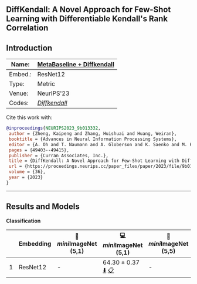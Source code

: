 ## DiffKendall: A Novel Approach for Few-Shot Learning with Differentiable Kendall's Rank Correlation

## Introduction
| Name:   | [MetaBaseline + Diffkendall]( https://arxiv.org/abs/2307.15317) |
| ------- | ------------------------------------------------------------ |
| Embed.: | ResNet12                                                     |
| Type:   | Metric                                                       |
| Venue:  | NeurIPS'23                                                   |
| Codes:  | [*Diffkendall*](https://github.com/kaipengm2/DiffKendall)    |

Cite this work with:
```bibtex
@inproceedings{NEURIPS2023_9b013332,
 author = {Zheng, Kaipeng and Zhang, Huishuai and Huang, Weiran},
 booktitle = {Advances in Neural Information Processing Systems},
 editor = {A. Oh and T. Naumann and A. Globerson and K. Saenko and M. Hardt and S. Levine},
 pages = {49403--49415},
 publisher = {Curran Associates, Inc.},
 title = {DiffKendall: A Novel Approach for Few-Shot Learning with Differentiable Kendall\textquotesingle s Rank Correlation},
 url = {https://proceedings.neurips.cc/paper_files/paper/2023/file/9b01333262789ea3a65a5fab4c22feae-Paper-Conference.pdf},
 volume = {36},
 year = {2023}
}
```
---
## Results and Models

**Classification**

|   | Embedding | :book: *mini*ImageNet (5,1) | :computer: *mini*ImageNet (5,1) | :book:*mini*ImageNet (5,5) | :computer: *mini*ImageNet (5,5) | :computer:Pretrain Model |
|---|-----------|--------------------|--------------------|--------------------|--------------------|---|
| 1 | ResNet12| - | 64.30 ± 0.37 [:arrow_down:](https://drive.google.com/drive/folders/1hP8nFCcIHJN_2jil6BHczDXvCxMtPE1F?usp=sharing) [:clipboard:](./MetaBaselineKendall-miniImageNet--ravi-resnet12-5-1.yaml) | - | 80.49 ± 0.25 [:arrow_down:](https://drive.google.com/drive/folders/19IY3wQicsx1jvZ4trxU0oOYH3LckMGM7?usp=sharing) [:clipboard:](./MetaBaselineKendall-miniImageNet--ravi-resnet12-5-5.yaml) |[:arrow_down:](https://drive.google.com/drive/folders/1UmNqCq12TFPJxnndu_pSJyHLMP5a78mC?usp=sharing) [:clipboard:](./MetabaselineKendallPretrain-miniImageNet--ravi-resnet12-5-5.yaml)|

